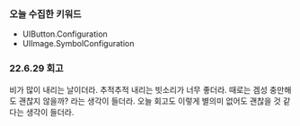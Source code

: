 ### 오늘 수집한 키워드

- UIButton.Configuration
- UIImage.SymbolConfiguration

### 22.6.29 회고

비가 많이 내리는 날이더라.
추적추적 내리는 빗소리가 너무 좋더라.
때로는 겜성 충만해도 괜찮지 않을까? 라는 생각이 들더라.
오늘 회고도 이렇게 별의미 없어도 괜찮을 것 같다는 생각이 들더라.
